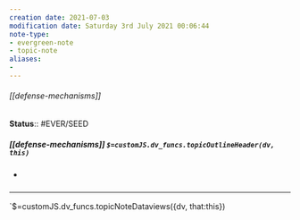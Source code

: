 ```yaml
---
creation date: 2021-07-03
modification date: Saturday 3rd July 2021 00:06:44
note-type: 
- evergreen-note
- topic-note
aliases:
- 
---
```

 
###### [[defense-mechanisms]]



**Status**:: #EVER/SEED

##### [[defense-mechanisms]] `$=customJS.dv_funcs.topicOutlineHeader(dv, this)`

- 


### <hr class="dataviews"/>

`$=customJS.dv_funcs.topicNoteDataviews({dv, that:this})